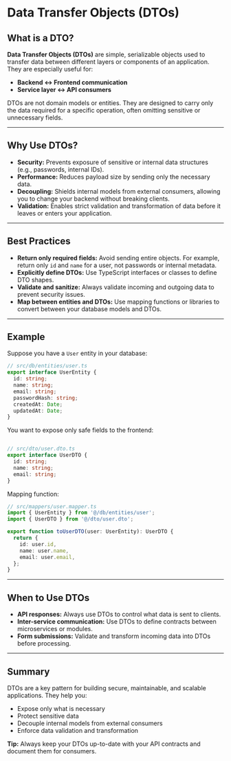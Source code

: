 # Data Transfer Objects (DTOs)

## What is a DTO?

**Data Transfer Objects (DTOs)** are simple, serializable objects used to transfer data between different layers or components of an application. They are especially useful for:

- **Backend ↔️ Frontend communication**
- **Service layer ↔️ API consumers**

DTOs are not domain models or entities. They are designed to carry only the data required for a specific operation, often omitting sensitive or unnecessary fields.

---

## Why Use DTOs?

- **Security:** Prevents exposure of sensitive or internal data structures (e.g., passwords, internal IDs).
- **Performance:** Reduces payload size by sending only the necessary data.
- **Decoupling:** Shields internal models from external consumers, allowing you to change your backend without breaking clients.
- **Validation:** Enables strict validation and transformation of data before it leaves or enters your application.

---

## Best Practices

- **Return only required fields:** Avoid sending entire objects. For example, return only `id` and `name` for a user, not passwords or internal metadata.
- **Explicitly define DTOs:** Use TypeScript interfaces or classes to define DTO shapes.
- **Validate and sanitize:** Always validate incoming and outgoing data to prevent security issues.
- **Map between entities and DTOs:** Use mapping functions or libraries to convert between your database models and DTOs.

---

## Example

Suppose you have a `User` entity in your database:

```typescript
// src/db/entities/user.ts
export interface UserEntity {
  id: string;
  name: string;
  email: string;
  passwordHash: string;
  createdAt: Date;
  updatedAt: Date;
}
```

You want to expose only safe fields to the frontend:

```ts

// src/dto/user.dto.ts
export interface UserDTO {
  id: string;
  name: string;
  email: string;
}
```

Mapping function:
```typescript
// src/mappers/user.mapper.ts
import { UserEntity } from '@/db/entities/user';
import { UserDTO } from '@/dto/user.dto';

export function toUserDTO(user: UserEntity): UserDTO {
  return {
    id: user.id,
    name: user.name,
    email: user.email,
  };
}
```
--- 
## When to Use DTOs

- **API responses:** Always use DTOs to control what data is sent to clients.
- **Inter-service communication:** Use DTOs to define contracts between microservices or modules.
- **Form submissions:** Validate and transform incoming data into DTOs before processing.
---
## Summary
DTOs are a key pattern for building secure, maintainable, and scalable applications. They help you:


* Expose only what is necessary
* Protect sensitive data
* Decouple internal models from external consumers
* Enforce data validation and transformation

**Tip:** Always keep your DTOs up-to-date with your API contracts and document them for consumers.

